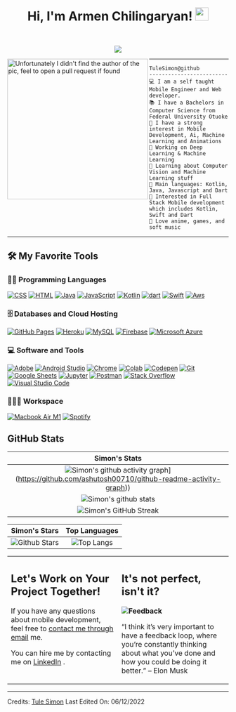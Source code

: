 <h1 align="center">
Hi, I'm Armen Chilingaryan!
  <img src="https://media.giphy.com/media/hvRJCLFzcasrR4ia7z/giphy.gif" width="30"></h1>
 <!--<img src="https://portfolio-alpha-two-45.vercel.app/images/portfolio_bg.png" align='right' alt="Simon" />-->
<br/>

<!-- Typing SVG by DenverCoder1 - https://github.com/DenverCoder1/readme-typing-svg -->
<p align="center">
  <a href="https://github.com/DenverCoder1/readme-typing-svg"><img src="https://readme-typing-svg.herokuapp.com?lines=Android+Engineer;Freelancer;&center=true&width=380&height=45"></a>
</p>

<img align="left" src="https://drive.google.com/file/d/1veikEXbHzJJ2G4gx9Y73fnrOklpmRcqF" alt="Unfortunately I didn't find the author of the pic, feel to open a pull request if found" width="320" />
<hr>

```
TuleSimon@github
-------------------------
💻 I am a self taught Mobile Engineer and Web developer.
📚 I have a Bachelors in Computer Science from Federal University Otuoke
📝 I have a strong interest in Mobile Development, Ai, Machine Learning and Animations
🔭 Working on Deep Learning & Machine Learning
🌱 Learning about Computer Vision and Machine Learning stuff
🌟 Main languages: Kotlin, Java, Javascript and Dart
🚩 Interested in Full Stack Mobile development which includes Kotlin, Swift and Dart
🎵 Love anime, games, and soft music
```
<hr>


## 🛠️ My Favorite Tools

### 👨‍💻 Programming Languages

<p>
    <a href="https://github.com/search?q=user%TuleSimon+is%3Arepo+language%3Acss"><img alt="CSS" src="https://img.shields.io/badge/CSS%20-%231572B6.svg?logo=css3&logoColor=white"></a>
    <a href="https://github.com/search?q=user%TuleSimon+is%3Arepo+language%3Ahtml"><img alt="HTML" src="https://img.shields.io/badge/HTML%20-%23E34F26.svg?logo=html5&logoColor=white"></a>
    <a href="https://github.com/search?q=user%TuleSimon+is%3Arepo+language%3Ajava"><img alt="Java" src="https://img.shields.io/badge/Java-%23007396.svg?logo=java&logoColor=white"></a>
    <a href="https://github.com/search?q=user%TuleSimon+is%3Arepo+language%3Ajavascript"><img alt="JavaScript" src="https://img.shields.io/badge/JavaScript%20-%23F7DF1E.svg?logo=javascript&logoColor=black"></a>
    <a href="https://github.com/search?q=user%TuleSimon+is%3Arepo+language%3Kotlin"><img alt="Kotlin" src="https://img.shields.io/static/v1?label=Kotlin&message=Kotlin&color=#E24462"></a>
    <a href="https://github.com/search?q=user%TuleSimon+is%3Arepo+language%3ADart"><img alt="dart" src="https://img.shields.io/static/v1?label=Dart&message=Dart&color=purple"></a>
    <a href="https://github.com/search?q=user%TuleSimon+is%3Arepo+language%3ASwift"><img alt="Swift" src="https://img.shields.io/static/v1?label=Swift&message=Swift&color=#E24462"></a>
    <a href="https://github.com/search?q=user%TuleSimon+is%3Arepo+language%3AAws"><img alt="Aws" src="https://img.shields.io/badge/SQL%20-%23025E8C.svg?logo=amazon-dynamodb&logoColor=white"></a>


### 🗄️ Databases and Cloud Hosting

<p>
    <a href="#"><img alt="GitHub Pages" src="https://img.shields.io/badge/GitHub%20Pages-%23327FC7.svg?logo=github&logoColor=white"></a>
    <a href="#"><img alt="Heroku" src="https://img.shields.io/badge/Heroku%20-%23430098.svg?logo=heroku&logoColor=white"></a>
    <a href="#"><img alt="MySQL" src="https://img.shields.io/badge/MySQL-00000F?style=for-the-badge&logo=mysql&logoColor=white"></a>
    <a href="#"><img alt="Firebase" src ="https://img.shields.io/badge/Firebase-%23316192.svg?logo=firebase&logoColor=white"></a>
    <a href="#"><img alt="Microsoft Azure" src ="https://img.shields.io/badge/Microsoft_Azure-0089D6?style=for-the-badge&logo=microsoft-azure&logoColor=white"></a>
</p>

### 💻 Software and Tools

<p>
    <a href="#"><img alt="Adobe" src="https://img.shields.io/badge/Adobe%20-%23FF0000.svg?logo=adobe&logoColor=white"></a>
    <a href="#"><img alt="Android Studio" src="https://img.shields.io/badge/Android%20Studio-008678.svg?logo=android-studio&logoColor=white"></a>
    <a href="#"><img alt="Chrome" src="https://img.shields.io/badge/Chrome-3DDC84?logo=google-chrome&logoColor=white"></a>
    <a href="#"><img alt="Colab" src="https://img.shields.io/badge/Colab-00b56a.svg?logo=google-colab&logoColor=white"></a>
    <a href="#"><img alt="Codepen" src="https://img.shields.io/badge/Codepen-000000.svg?logo=codepen&logoColor=white"></a>
    <a href="#"><img alt="Git" src="https://img.shields.io/badge/Git%20-%23F05033.svg?logo=git&logoColor=white"></a>
    <a href="#"><img alt="Google Sheets" src="https://img.shields.io/badge/Google%20Sheets%20-%2334A853.svg?logo=google%20sheets&logoColor=white"></a>
    <a href="#"><img alt="Jupyter" src="https://img.shields.io/badge/Jupyter%20-%23F37626.svg?logo=Jupyter&logoColor=white"></a>
    <a href="#"><img alt="Postman" src="https://img.shields.io/badge/Postman-FF6C37?logo=postman&logoColor=white"></a>
    <a href="#"><img alt="Stack Overflow" src="https://img.shields.io/badge/-Stack%20Overflow-FE7A16?logo=stack-overflow&logoColor=white"></a>
    <a href="#"><img alt="Visual Studio Code" src="https://img.shields.io/badge/Visual%20Studio%20Code-0078d7.svg?logo=visual-studio-code&logoColor=white"></a>
</p>

### 👨🏽‍💻 Workspace
<p>
    <a href="#"><img alt="Macbook Air M1" src="https://img.shields.io/badge/Apple-MacBook_Air_2020-999999?style=for-the-badge&logo=apple&logoColor=white"></a>
    <a href="#"><img alt="Spotify" src="https://img.shields.io/badge/Spotify-1ED760?&style=for-the-badge&logo=spotify&logoColor=white"></a>
</p>


## GitHub Stats


|                                                                     Simon's Stats                                                                     |
|:------------------------------------------------------------------------------------------------------------------------------------------------------:|
| ![Simon's github activity graph](https://github-readme-activity-graph.cyclic.app/graph?username=TuleSimon&theme=dracula)](https://github.com/ashutosh00710/github-readme-activity-graph)) |
| ![Simon's github stats](https://github-readme-stats.vercel.app/api?username=TuleSimon&show_icons=true&theme=algolia)              | 
| ![Simon's GitHub Streak](https://github-readme-streak-stats.herokuapp.com/?user=TuleSimon&theme=algolia)                    | 
    

|                                                                                                      Simon's Stars                                                                                                       |                                                           Top Languages                                                           |      
|:-------------------------------------------------------------------------------------------------------------------------------------------------------------------------------------------------------------------------:|:---------------------------------------------------------------------------------------------------------------------------------:|
| ![Github Stars](https://github-readme-stats.vercel.app/api?username=TuleSimon&show_icons=true&locale=en&count_private=true&hide_rank=true&custom_title=My%20GitHub%20Stats&disable_animations=true&theme=algolia) | ![Top Langs](https://github-readme-stats.vercel.app/api/top-langs/?username=Aditya664&langs_count=8&theme=algolia&layout=compact) |




<table style="border: none">
  <tr>
  <td width="50%" valign="top">

## Let's Work on Your Project Together!

If you have any questions about mobile development, feel free to <a href="mailto:tulesimon98@gmail.com">contact me through email</a> me.

You can hire me by contacting me on <a href="https://www.linkedin.com/in/tule-simon-67a202157/">LinkedIn</a> .

  </td>
  <td width="50%" valign="top">

## It's not perfect, isn't it?

**<img alt="Feedback" src="https://img.shields.io/badge/Ask%20me-anything-1abc9c.svg">**

“I think it’s very important to have a feedback loop, where you’re constantly thinking about what you’ve done and how you could be doing it better.”
– Elon Musk

  </td>
  </tr>
</table>

------
Credits: [Tule Simon](https://github.com/TuleSimon)
Last Edited On: 06/12/2022
